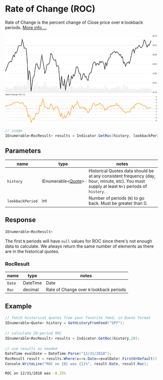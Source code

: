 ﻿# Rate of Change (ROC)

Rate of Change is the percent change of Close price over `N` lookback periods.
[More info ...](https://school.stockcharts.com/doku.php?id=technical_indicators:rate_of_change_roc_and_momentum)

![image](chart.png)

```csharp
// usage
IEnumerable<RocResult> results = Indicator.GetRoc(history, lookbackPeriod);
```

## Parameters

| name | type | notes
| -- |-- |--
| `history` | IEnumerable\<[Quote](../../docs/GUIDE.md#quote)\> | Historical Quotes data should be at any consistent frequency (day, hour, minute, etc).  You must supply at least `N+1` periods of `history`.
| `lookbackPeriod` | int | Number of periods (`N`) to go back.  Must be greater than 0.

## Response

```csharp
IEnumerable<RocResult>
```

The first `N` periods will have `null` values for ROC since there's not enough data to calculate.  We always return the same number of elements as there are in the historical quotes.

### RocResult

| name | type | notes
| -- |-- |--
| `Date` | DateTime | Date
| `Roc` | decimal | Rate of Change over `N` lookback periods

## Example

```csharp
// fetch historical quotes from your favorite feed, in Quote format
IEnumerable<Quote> history = GetHistoryFromFeed("SPY");

// calculate 20-period ROC
IEnumerable<RocResult> results = Indicator.GetRoc(history,20);

// use results as needed
DateTime evalDate = DateTime.Parse("12/31/2018");
RocResult result = results.Where(x=>x.Date==evalDate).FirstOrDefault();
Console.WriteLine("ROC on {0} was {1}%", result.Date, result.Roc);
```

```bash
ROC on 12/31/2018 was -8.25%
```
